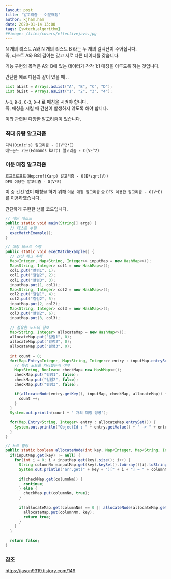 ```yaml
---
layout: post
title: '알고리즘 - 이분매칭'
author: kjham.ham
date: 2020-01-14 13:00
tags: [swtech,algorithm]
##image: /files/covers/effectivejava.jpg
---
```


N 개의 리스트 A와 N 개의 리스트 B 라는 두 개의 컬렉션이 주어집니다.  
즉, 리스트 A와 B의 길이는 갖고 서로 다른 데이터를 갖습니다.  

기능 구현의 목적은 A와 B에 있는 데이터가 각각 1:1 매칭을 이루도록 하는 것입니다.

간단한 예로 다음과 같이 있을 때 ..  
~~~java
List aList = Arrays.asList("A", "B", "C", "D");
List bList = Arrays.asList("1", "2", "3", "4");
~~~
`A-1`, `B-2`, `C-3`, `D-4` 로 매칭을 시켜야 합니다.  
즉, 매칭을 시킬 때 간선이 발생하지 않도록 해야 합니다.  

이와 관련된 다양한 알고리즘이 있습니다.  
### 최대 유량 알고리즘  
`디닉(Dinic's) 알고리즘 - O(V^2*E)`  
`에드몬드 카프(Edmonds karp) 알고리즘 - O(VE^2)`  

### 이분 매칭 알고리즘  
`호프크로프트(HopcroftKarp) 알고리즘 - O(E*sqrt(V))`  
`DFS 이용한 알고리즘 - O(V*E)`  

이 중 간선 없이 매칭을 하기 위해 `이분 매칭 알고리즘` 중 `DFS 이용한 알고리즘 - O(V*E)` 를 이용하였습니다.  

간단하게 구현한 샘플 코드입니다.  
~~~java
// 메인 메소드
public static void main(String[] args) {
  // 테스트 수행
  execMatchExample();
}

// 매칭 테스트 수행
public static void execMatchExample() {
  // 간선 체크 주체
  Map<Integer, Map<String, Integer>> inputMap = new HashMap<>();
  Map<String, Integer> col1 = new HashMap<>();
  col1.put("컬럼1", 1);
  col1.put("컬럼2", 2);
  col1.put("컬럼3", 3);
  inputMap.put(1, col1);
  Map<String, Integer> col2 = new HashMap<>();
  col2.put("컬럼1", 4);
  col2.put("컬럼2", 5);
  inputMap.put(2, col2);
  Map<String, Integer> col3 = new HashMap<>();
  col3.put("컬럼2", 6);
  inputMap.put(3, col3);				
  
  // 점유한 노드의 정보
  Map<String, Integer> allocateMap = new HashMap<>();
  allocateMap.put("컬럼1", 0);
  allocateMap.put("컬럼2", 0);
  allocateMap.put("컬럼3", 0);
  
  int count = 0;
  for(Map.Entry<Integer, Map<String, Integer>> entry : inputMap.entrySet()) {
    // 특정 노드를 처리했는지 여부
    Map<String, Boolean> checkMap= new HashMap<>();
    checkMap.put("컬럼1", false);
    checkMap.put("컬럼2", false);
    checkMap.put("컬럼3", false);
    
    if(allocateNode(entry.getKey(), inputMap, checkMap, allocateMap)) {
      count ++;
    }
  }
  System.out.println(count + " 개의 매칭 성공");
  
  for(Map.Entry<String, Integer> entry : allocateMap.entrySet()) {
    System.out.println("ObjectId : " + entry.getValue() + " -> " + entry.getKey() + ", id: " + inputMap.get(entry.getValue()).get(entry.getKey()));
  }
}

// 노드 할당
public static boolean allocateNode(int key, Map<Integer, Map<String, Integer>> inputMap, Map<String, Boolean> checkMap, Map<String, Integer> allocateMap) {		
  if(inputMap.get(key) != null) {
    for(int i = 0; i < inputMap.get(key).size(); i++) {
      String columnNm =inputMap.get(key).keySet().toArray()[i].toString();
      System.out.println("arr.get(" + key + ")[" + i + "] = " + columnNm);
      
      if(checkMap.get(columnNm)) {
        continue;
      } else {
        checkMap.put(columnNm, true);
      }
      
      if(allocateMap.get(columnNm) == 0 || allocateNode(allocateMap.get(columnNm), inputMap, checkMap, allocateMap)) {
        allocateMap.put(columnNm, key);
        return true;
      }
    }
  }
  
  return false;
}
~~~

### 참조  
https://jason9319.tistory.com/149  

